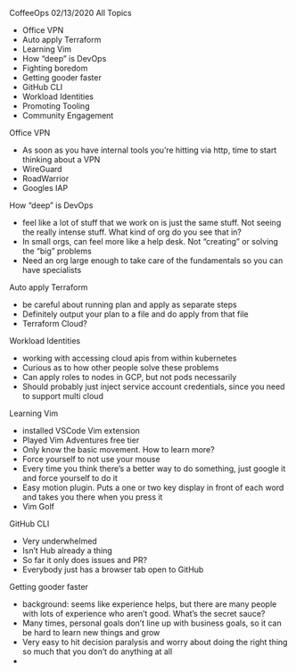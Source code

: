 CoffeeOps 02/13/2020
All Topics
- Office VPN
- Auto apply Terraform
- Learning Vim
- How “deep” is DevOps
- Fighting boredom
- Getting gooder faster
- GitHub CLI
- Workload Identities
- Promoting Tooling
- Community Engagement

Office VPN
- As soon as you have internal tools you’re hitting via http, time to start thinking about a VPN
- WireGuard
- RoadWarrior
- Googles IAP

How “deep” is DevOps
- feel like a lot of stuff that we work on is just the same stuff. Not seeing the really intense stuff. What kind of org do you see that in?
- In small orgs, can feel more like a help desk. Not “creating” or solving the “big” problems
- Need an org large enough to take care of the fundamentals so you can have specialists

Auto apply Terraform
- be careful about running plan and apply as separate steps
- Definitely output your plan to a file and do apply from that file
- Terraform Cloud?

Workload Identities
- working with accessing cloud apis from within kubernetes
- Curious as to how other people solve these problems
- Can apply roles to nodes in GCP, but not pods necessarily
- Should probably just inject service account credentials, since you need to support multi cloud

Learning Vim
- installed VSCode Vim extension
- Played Vim Adventures free tier
- Only know the basic movement. How to learn more?
- Force yourself to not use your mouse
- Every time you think there’s a better way to do something, just google it and force yourself to do it
- Easy motion plugin. Puts a one or two key display in front of each word and takes you there when you press it
- Vim Golf

GitHub CLI
- Very underwhelmed
- Isn’t Hub already a thing
- So far it only does issues and PR?
- Everybody just has a browser tab open to GitHub 

Getting gooder faster
- background: seems like experience helps, but there are many people with lots of experience who aren’t good. What’s the secret sauce?
- Many times, personal goals don’t line up with business goals, so it can be hard to learn new things and grow
- Very easy to hit decision paralysis and worry about doing the right thing so much that you don’t do anything at all
-